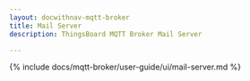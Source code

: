 ```yaml
---
layout: docwithnav-mqtt-broker
title: Mail Server
description: ThingsBoard MQTT Broker Mail Server

---
```


{% include docs/mqtt-broker/user-guide/ui/mail-server.md %}
